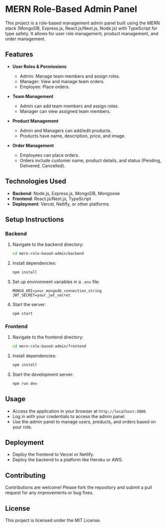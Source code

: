 # MERN Role-Based Admin Panel

This project is a role-based management admin panel built using the MERN stack (MongoDB, Express.js, React.js/Next.js, Node.js) with TypeScript for type safety. It allows for user role management, product management, and order management.

## Features

- **User Roles & Permissions**
  - Admin: Manage team members and assign roles.
  - Manager: View and manage team orders.
  - Employee: Place orders.

- **Team Management**
  - Admin can add team members and assign roles.
  - Manager can view assigned team members.

- **Product Management**
  - Admin and Managers can add/edit products.
  - Products have name, description, price, and image.

- **Order Management**
  - Employees can place orders.
  - Orders include customer name, product details, and status (Pending, Delivered, Cancelled).

## Technologies Used

- **Backend**: Node.js, Express.js, MongoDB, Mongoose
- **Frontend**: React.js/Next.js, TypeScript
- **Deployment**: Vercel, Netlify, or other platforms

## Setup Instructions

### Backend

1. Navigate to the backend directory:
   ```bash
   cd mern-role-based-admin/backend
   ```

2. Install dependencies:
   ```bash
   npm install
   ```

3. Set up environment variables in a `.env` file:
   ```
   MONGO_URI=your_mongodb_connection_string
   JWT_SECRET=your_jwt_secret
   ```

4. Start the server:
   ```bash
   npm start
   ```

### Frontend

1. Navigate to the frontend directory:
   ```bash
   cd mern-role-based-admin/frontend
   ```

2. Install dependencies:
   ```bash
   npm install
   ```

3. Start the development server:
   ```bash
   npm run dev
   ```

## Usage

- Access the application in your browser at `http://localhost:3000`.
- Log in with your credentials to access the admin panel.
- Use the admin panel to manage users, products, and orders based on your role.

## Deployment

- Deploy the frontend to Vercel or Netlify.
- Deploy the backend to a platform like Heroku or AWS.

## Contributing

Contributions are welcome! Please fork the repository and submit a pull request for any improvements or bug fixes.

## License

This project is licensed under the MIT License.
